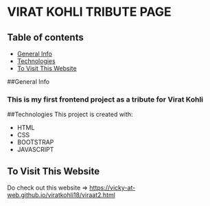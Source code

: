 # VIRAT KOHLI TRIBUTE PAGE 
## Table of contents
* [General Info](#general-info)
* [Technologies](#technologies)
* [To Visit This Website](#dovisit)

  
##General Info
### This is my first frontend project as a tribute for Virat Kohli 

##Technologies
This project is created with:
* HTML
* CSS
* BOOTSTRAP
* JAVASCRIPT

## To Visit This Website
Do check out this website => https://vicky-at-web.github.io/viratkohli18/viraat2.html
